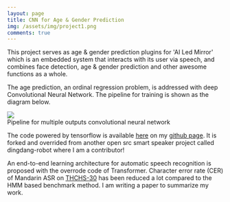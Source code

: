 ```yaml
---
layout: page
title: CNN for Age & Gender Prediction
img: /assets/img/project1.png
comments: true
---
```


This project serves as age & gender prediction plugins for 'AI Led Mirror' which is an embedded system that interacts with its user via speech, and combines face detection, age & gender prediction and other awesome functions as a whole.

The age prediction, an ordinal regression problem, is addressed with deep Convolutional Neural Network. The pipeline for training is shown as the diagram below.

<div class="img_row">
    <img src="{{ site.baseurl }}/assets/img/pip1.png">
</div>
<div class="col three caption">
    Pipeline for multiple outputs convolutional neural network
</div>

The code powered by tensorflow is available <a href="https://github.com/pengbohua/AI-Led-Mirror" target="blank">here</a> on my <a href="https://github.com/pengbohua/AI-Led-Mirror" target="blank">github page</a>. It is forked and overrided from another open src smart speaker project called dingdang-robot where I am a contributor!  

An end-to-end learning architecture for automatic speech recognition is proposed with the overrode code of Transformer. Character error rate (CER) of Mandarin ASR on <a href="http://166.111.134.19:8081/data/thchs30/README.html" target="blank">THCHS-30</a> has been reduced a lot compared to the HMM based benchmark method. I am writing a paper to summarize my work.

<div id="disqus_thread"></div>
